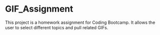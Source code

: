 # GIF_Assignment
This project is a homework assignment for Coding Bootcamp.  It allows the user to select different topics and pull related GIFs.  
